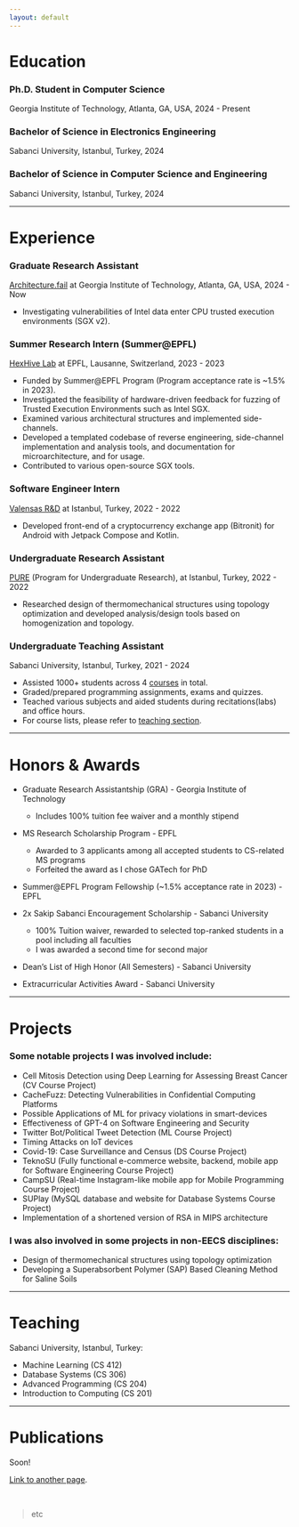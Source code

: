 ```yaml
---
layout: default
---
```



# Education

### Ph.D. Student in Computer Science
Georgia Institute of Technology, Atlanta, GA, USA, 2024 - Present

### Bachelor of Science in Electronics Engineering
Sabanci University, Istanbul, Turkey, 2024

### Bachelor of Science in Computer Science and Engineering
Sabanci University, Istanbul, Turkey, 2024

* * *

# Experience

### Graduate Research Assistant
[Architecture.fail](https://architecture.fail) at Georgia Institute of Technology, Atlanta, GA, USA, 2024 - Now

- Investigating vulnerabilities of Intel data enter CPU trusted execution environments (SGX v2).

### Summer Research Intern (Summer@EPFL)
[HexHive Lab](https://hexhive.epfl.ch) at EPFL, Lausanne, Switzerland, 2023 - 2023

- Funded by Summer@EPFL Program (Program acceptance rate is ~1.5% in 2023).
- Investigated the feasibility of hardware-driven feedback for fuzzing of Trusted Execution Environments such as Intel SGX.
- Examined various architectural structures and implemented side-channels.
- Developed a templated codebase of reverse engineering, side-channel implementation and analysis tools, and documentation for microarchitecture, and for usage.
- Contributed to various open-source SGX tools.

###  Software Engineer Intern
[Valensas R&D](https://valensas.com) at Istanbul, Turkey, 2022 - 2022

- Developed front-end of a cryptocurrency exchange app (Bitronit) for Android with Jetpack Compose and Kotlin.

### Undergraduate Research Assistant 
[PURE](https://pure.sabanciuniv.edu) (Program for Undergraduate Research), at Istanbul, Turkey, 2022 - 2022

- Researched design of thermomechanical structures using topology optimization and developed analysis/design tools based on homogenization and topology.

### Undergraduate Teaching Assistant
Sabanci University, Istanbul, Turkey, 2021 - 2024

- Assisted 1000+ students across 4 [courses](https://oytunkuday.com/#teaching) in total.
- Graded/prepared programming assignments, exams and quizzes.
- Teached various subjects and aided students during recitations(labs) and office hours.
- For course lists, please refer to [teaching section](https://oytunkuday.com/#teaching).

* * *

# Honors & Awards

- Graduate Research Assistantship (GRA) - Georgia Institute of Technology
  - Includes 100% tuition fee waiver and a monthly stipend
&nbsp;

- MS Research Scholarship Program - EPFL 
  - Awarded to 3 applicants among all accepted students to CS-related MS programs
  - Forfeited the award as I chose GATech for PhD

- Summer@EPFL Program Fellowship (~1.5% acceptance rate in 2023) - EPFL

- 2x Sakip Sabanci Encouragement Scholarship - Sabanci University
  - 100% Tuition waiver, rewarded to selected top-ranked students in a pool including all faculties
  - I was awarded a second time for second major

- Dean’s List of High Honor (All Semesters) - Sabanci University

- Extracurricular Activities Award - Sabanci University

* * *

# Projects

### Some notable projects I was involved include:
 - Cell Mitosis Detection using Deep Learning for Assessing Breast Cancer (CV Course Project)
 - CacheFuzz: Detecting Vulnerabilities in Confidential Computing Platforms
 - Possible Applications of ML for privacy violations in smart-devices
 - Effectiveness of GPT-4 on Software Engineering and Security
 - Twitter Bot/Political Tweet Detection (ML Course Project)
 - Timing Attacks on IoT devices
 - Covid-19: Case Surveillance and Census (DS Course Project)
 - TeknoSU (Fully functional e-commerce website, backend, mobile app for Software Engineering Course Project)
 - CampSU (Real-time Instagram-like mobile app for Mobile Programming Course Project)
 - SUPlay (MySQL database and website for Database Systems Course Project)
 - Implementation of a shortened version of RSA in MIPS architecture

### I was also involved in some projects in non-EECS disciplines:
- Design of thermomechanical structures using topology optimization
- Developing a Superabsorbent Polymer (SAP) Based Cleaning Method for Saline Soils

* * *

# Teaching

Sabanci University, Istanbul, Turkey:
- Machine Learning (CS 412)
- Database Systems (CS 306)
- Advanced Programming (CS 204)
- Introduction to Computing (CS 201)

* * *

# Publications

Soon!

[Link to another page](./another-page.html).

&nbsp;
> etc